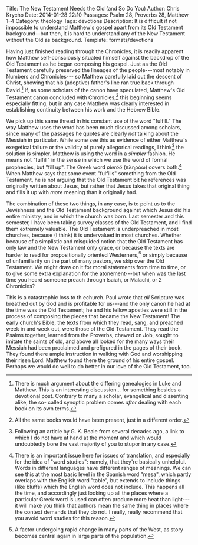 Title: The New Testament Needs the Old (and So Do You)
Author: Chris Krycho
Date: 2014-01-28 22:10
Passages: Psalm 28, Proverbs 28, Matthew 1–4
Category: theology
Tags: devotions
Description: It is difficult if not impossible to understand Matthew's gospel apart from its Old Testament background—but then, it is hard to understand any of the New Testament without the Old as background. Template: formats/devotions

Having just finished reading through the Chronicles, it is readily apparent how
Matthew self-consciously situated himself against the backdrop of the Old
Testament as he began composing his gospel. Just as the Old Testament carefully
preserved the lineages of the people---most notably in Numbers and Chronicles---
so Matthew carefully laid out the descent of Christ, showing that his (adoptive)
father's line ran true back through David.[^synoptic] If, as some scholars of
the canon have speculated, Matthew's Old Testament canon concluded with
Chronicles,[^canon] this beginning seems especially fitting, but in any case
Matthew was clearly interested in establishing continuity between his work and
the Hebrew Bible.

We pick up this same thread in his constant use of the word "fulfill." The way
Matthew uses the word has been much discussed among scholars, since many of the
passages he quotes are clearly *not* talking about the Messiah in particular.
While some see this as evidence of either Matthew's exegetical failure or the
validity of purely allegorical readings, I think[^Beale] the solution is
simpler. Matthew is using the word in a *simpler* fashion. He means not
"fulfill" in the sense in which we use the word of formal prophecies, but "fill
up". The Greek word *pleróō* (πληρόω) covers both.[^semantic-range] When Matthew
says that some event "fulfills" something from the Old Testament, he is not
arguing that the Old Testament bit he references was originally written about
Jesus, but rather that Jesus takes that original thing and fills it up with
*more* meaning than it originally had.

The combination of these two things, in any case, is to point us to the
Jewishness and the Old Testament background against which Jesus did his entire
ministry, and in which the church was born. Last semester and this semester, I
have been taking survey classes of the Old Testament, and I find them extremely
valuable. The Old Testament is underpreached in most churches, because (I think)
it is undervalued in most churches. Whether because of a simplistic and
misguided notion that the Old Testament has only law and the New Testament only
grace, or because the texts are harder to read for propositionally oriented
Westerners,[^proposition] or simply because of unfamiliarity on the part of many
pastors, we skip over the Old Testament. We might draw on it for moral
statements from time to time, or to give some extra explanation for the
atonement---but when was the last time you heard someone preach through Isaiah,
or Malachi, or 2 Chronicles?

This is a catastrophic loss to th echurch. Paul wrote that *all* Scripture was
breathed out by God and is profitable for us---and the only canon he had at the
time was the Old Testament; he and his fellow apostles were still in the process
of composing the pieces that became the New Testament! The early church's Bible,
the texts from which they read, sang, and preached week in and week out, were
those of the Old Testament. They read the Psalms together, learned from the
Proverbs, chewed on Job, sought to imitate the saints of old, and above all
looked for the many ways their Messiah had been proclaimed and prefigured in the
pages of their book. They found there ample instruction in walking with God and
worshipping their risen Lord. Matthew found there the ground of his entire
gospel. Perhaps we would do well to do better in our love of the Old Testament,
too.

[^synoptic]: There is much argument about the differing genealogies in Luke and
Matthew. This is an interesting discussion... for something besides a devotional
post. Contrary to many a scholar, evangelical and dissenting alike, the so-
called synoptic problem comes *after* dealing with each book on its own terms.

[^canon]: All the same books would have been present, just in a different order.

[^Beale]: Following an article by G. K. Beale from several decades ago, a link
to which I do not have at hand at the moment and which would undoubtedly bore
the vast majority of you to stupor in any case.

[^semantic-range]: There is an important issue here for issues of translation,
and especially for the idea of "word studies": namely, that they're basically
unhelpful. Words in different languages have different ranges of meanings. We
can see this at the most basic level in the Spanish word "mesa", which partly
overlaps with the English word "table", but extends to include things (like
bluffs) which the English word does not include. This happens all the time, and
accordingly just looking up all the places where a particular Greek word is used
can often produce more heat than light---it will make you think that authors
mean the same thing in places where the context demands that they do not. I
really, really recommend that you avoid word studies for this reason.

[^proposition]: A factor undergoing rapid change in many parts of the West, as
story becomes central again in large parts of the population.

